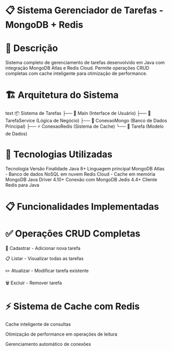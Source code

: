 # 📋 Sistema Gerenciador de Tarefas - MongoDB + Redis
# 🎯 Descrição
Sistema completo de gerenciamento de tarefas desenvolvido em Java com integração MongoDB Atlas e Redis Cloud. Permite operações CRUD completas com cache inteligente para otimização de performance.

# 🏗️ Arquitetura do Sistema
text
📦 Sistema de Tarefas
├── 🎨 Main (Interface de Usuário)
├── 🔧 TarefaService (Lógica de Negócio)
├── 💾 ConexaoMongo (Banco de Dados Principal)
├── ⚡ ConexaoRedis (Sistema de Cache)
└── 📐 Tarefa (Modelo de Dados)
# 🚀 Tecnologias Utilizadas
Tecnologia	Versão	Finalidade
Java	8+	Linguagem principal
MongoDB Atlas	-	Banco de dados NoSQL em nuvem
Redis Cloud	-	Cache em memória
MongoDB Java Driver	4.10+	Conexão com MongoDB
Jedis	4.4+	Cliente Redis para Java
# 📋 Funcionalidades Implementadas
 # ✅ Operações CRUD Completas
📝 Cadastrar - Adicionar nova tarefa

📋 Listar - Visualizar todas as tarefas

✏️ Atualizar - Modificar tarefa existente

🗑️ Excluir - Remover tarefa

# ⚡ Sistema de Cache com Redis
Cache inteligente de consultas

Otimização de performance em operações de leitura

Gerenciamento automático de conexões

